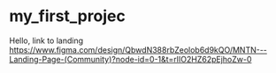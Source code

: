 # my_first_projec       
Hello, link to landing https://www.figma.com/design/QbwdN388rbZeolob6d9kQO/MNTN---Landing-Page-(Community)?node-id=0-1&t=rlIO2HZ62pEjhoZw-0

